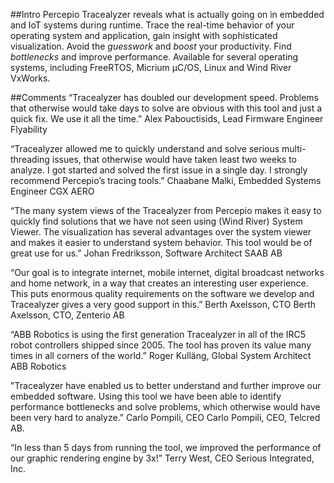 ##Intro
        Percepio Tracealyzer reveals what is actually going on in embedded and IoT systems during runtime. Trace the real-time behavior of your operating system and application, gain insight with sophisticated visualization. Avoid the *guesswork* and *boost* your productivity. Find *bottlenecks* and improve performance. Available for several operating systems, including FreeRTOS, Micrium µC/OS, Linux and Wind River VxWorks.

##Comments
“Tracealyzer has doubled our development speed. Problems that otherwise would take days to solve are obvious with this tool and just a quick fix. We use it all the time.”
Alex Pabouctisids, Lead Firmware Engineer        Flyability

“Tracealyzer allowed me to quickly understand and solve serious multi-threading issues, that otherwise would have taken least two weeks to analyze. I got started and solved the first issue in a single day. I strongly recommend Percepio’s tracing tools.”
Chaabane Malki, Embedded Systems Engineer         CGX AERO

“The many system views of the Tracealyzer from Percepio makes it easy to quickly find solutions that we have not seen using (Wind River) System Viewer. The visualization has several advantages over the system viewer and makes it easier to understand system behavior. This tool would be of great use for us.”
Johan Fredriksson, Software Architect               SAAB AB

“Our goal is to integrate internet, mobile internet, digital broadcast networks and home network, in a way that creates an interesting user experience. This puts enormous quality requirements on the software we develop and Tracealyzer gives a very good support in this.”
Berth Axelsson, CTO         Berth Axelsson, CTO, Zenterio AB

“ABB Robotics is using the first generation Tracealyzer in all of the IRC5 robot controllers shipped since 2005. The tool has proven its value many times in all corners of the world.”
Roger Kulläng, Global System Architect       ABB Robotics

"Tracealyzer have enabled us to better understand and further improve our embedded software. Using this tool we have been able to identify performance bottlenecks and solve problems, which otherwise would have been very hard to analyze.”
Carlo Pompili, CEO                          Carlo Pompili, CEO, Telcred AB.

“In less than 5 days from running the tool, we improved the performance of our graphic rendering engine by 3x!”
Terry West, CEO                             Serious Integrated, Inc.
